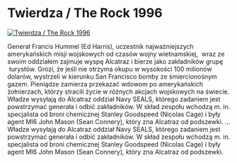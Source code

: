 Twierdza / The Rock 1996 
=============
[![Twierdza / The Rock 1996 ](http://vidos.pl/images/player.gif)](http://vidos.pl/twierdza-the-rock-1996)

 Generał Francis Hummel (Ed Harris), uczestnik najważniejszych amerykańskich misji wojskowych od czasów wojny wietnamskiej,  wraz ze swoim oddziałem zajmuje wyspę Alcatraz i bierze jako zakładników grupę  turystów. Grozi, że jeśli nie otrzyma okupu w wysokości 100 milionów dolarów, wystrzeli w kierunku San Francisco bomby ze śmiercionośnym gazem. Pieniądze zamierza przekazać wdowom po amerykańskich żołnierzach, którzy stracili życie w różnych akcjach wojskowych na świecie. Władze wysyłają do Alcatraz oddział Navy SEALS, którego zadaniem jest powstrzymać generała i odbić zakładników. W skład zespołu wchodzą m. in. specjalista od broni chemicznej Stanley Goodspeed (Nicolas Cage) i były agent MI6 John Mason (Sean Connery), który zna Alcatraz od podszewki.  ... Władze wysyłają do Alcatraz oddział Navy SEALS, którego zadaniem jest powstrzymać generała i odbić zakładników. W skład zespołu wchodzą m. in. specjalista od broni chemicznej Stanley Goodspeed (Nicolas Cage) i były agent MI6 John Mason (Sean Connery), który zna Alcatraz od podszewki.
